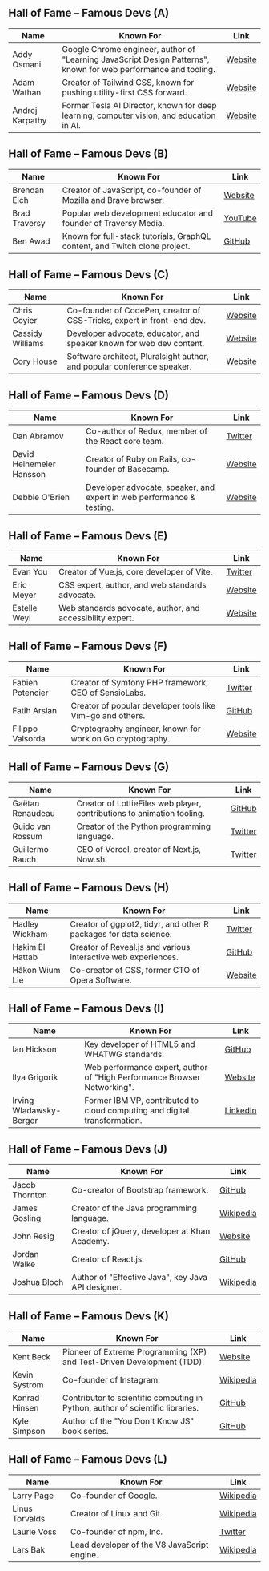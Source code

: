 ## Hall of Fame – Famous Devs (A)

| **Name**       | **Known For**                                           | **Link** |
|----------------|----------------------------------------------------------|----------|
| Addy Osmani    | Google Chrome engineer, author of "Learning JavaScript Design Patterns", known for web performance and tooling. | [Website](https://addyosmani.com) |
| Adam Wathan    | Creator of Tailwind CSS, known for pushing utility-first CSS forward. | [Website](https://adamwathan.me) |
| Andrej Karpathy| Former Tesla AI Director, known for deep learning, computer vision, and education in AI. | [Website](https://karpathy.ai) |

## Hall of Fame – Famous Devs (B)

| **Name**          | **Known For**                                                                 | **Link** |
|-------------------|--------------------------------------------------------------------------------|----------|
| Brendan Eich      | Creator of JavaScript, co-founder of Mozilla and Brave browser.                | [Website](https://brendaneich.com) |
| Brad Traversy     | Popular web development educator and founder of Traversy Media.                | [YouTube](https://www.youtube.com/c/TraversyMedia) |
| Ben Awad          | Known for full-stack tutorials, GraphQL content, and Twitch clone project.     | [GitHub](https://github.com/benawad) |

## Hall of Fame – Famous Devs (C)

| **Name**         | **Known For**                                                           | **Link** |
|------------------|--------------------------------------------------------------------------|----------|
| Chris Coyier     | Co-founder of CodePen, creator of CSS-Tricks, expert in front-end dev.   | [Website](https://chriscoyier.net) |
| Cassidy Williams | Developer advocate, educator, and speaker known for web dev content.    | [Website](https://cassidoo.co) |
| Cory House       | Software architect, Pluralsight author, and popular conference speaker. | [Website](https://www.bitnative.com) |

## Hall of Fame – Famous Devs (D)

| **Name**         | **Known For**                                                          | **Link** |
|------------------|-------------------------------------------------------------------------|----------|
| Dan Abramov      | Co-author of Redux, member of the React core team.                      | [Twitter](https://twitter.com/dan_abramov) |
| David Heinemeier Hansson | Creator of Ruby on Rails, co-founder of Basecamp.               | [Website](https://dhh.dk) |
| Debbie O'Brien   | Developer advocate, speaker, and expert in web performance & testing.   | [Website](https://debbie.codes) |

## Hall of Fame – Famous Devs (E)

| **Name**          | **Known For**                                                    | **Link** |
|-------------------|------------------------------------------------------------------|----------|
| Evan You          | Creator of Vue.js, core developer of Vite.                       | [Twitter](https://twitter.com/youyuxi) |
| Eric Meyer         | CSS expert, author, and web standards advocate.                  | [Website](https://meyerweb.com) |
| Estelle Weyl       | Web standards advocate, author, and accessibility expert.        | [Website](https://estelle.github.io) |

## Hall of Fame – Famous Devs (F)

| **Name**        | **Known For**                                                | **Link** |
|-----------------|--------------------------------------------------------------|----------|
| Fabien Potencier| Creator of Symfony PHP framework, CEO of SensioLabs.         | [Twitter](https://twitter.com/fabpot) |
| Fatih Arslan    | Creator of popular developer tools like Vim-go and others.   | [GitHub](https://github.com/fatih) |
| Filippo Valsorda| Cryptography engineer, known for work on Go cryptography.    | [Website](https://filippo.io) |

## Hall of Fame – Famous Devs (G)

| **Name**         | **Known For**                                                           | **Link** |
|------------------|-------------------------------------------------------------------------|----------|
| Gaëtan Renaudeau | Creator of LottieFiles web player, contributions to animation tooling.  | [GitHub](https://github.com/gre) |
| Guido van Rossum | Creator of the Python programming language.                             | [Twitter](https://twitter.com/gvanrossum) |
| Guillermo Rauch  | CEO of Vercel, creator of Next.js, Now.sh.                              | [Twitter](https://twitter.com/rauchg) |

## Hall of Fame – Famous Devs (H)

| **Name**          | **Known For**                                                        | **Link** |
|-------------------|----------------------------------------------------------------------|----------|
| Hadley Wickham    | Creator of ggplot2, tidyr, and other R packages for data science.    | [Twitter](https://twitter.com/hadleywickham) |
| Hakim El Hattab   | Creator of Reveal.js and various interactive web experiences.        | [GitHub](https://github.com/hakimel) |
| Håkon Wium Lie    | Co-creator of CSS, former CTO of Opera Software.                     | [Website](https://people.opera.com/howcome/) |

## Hall of Fame – Famous Devs (I)

| **Name**        | **Known For**                                                           | **Link** |
|-----------------|-------------------------------------------------------------------------|----------|
| Ian Hickson     | Key developer of HTML5 and WHATWG standards.                            | [GitHub](https://github.com/hixie) |
| Ilya Grigorik   | Web performance expert, author of "High Performance Browser Networking".| [Website](https://www.igvita.com/) |
| Irving Wladawsky-Berger | Former IBM VP, contributed to cloud computing and digital transformation. | [LinkedIn](https://www.linkedin.com/in/irvingwb/) |

## Hall of Fame – Famous Devs (J)

| **Name**        | **Known For**                                                          | **Link** |
|-----------------|------------------------------------------------------------------------|----------|
| Jacob Thornton  | Co-creator of Bootstrap framework.                                     | [GitHub](https://github.com/fat) |
| James Gosling  | Creator of the Java programming language.                               | [Wikipedia](https://en.wikipedia.org/wiki/James_Gosling) |
| John Resig      | Creator of jQuery, developer at Khan Academy.                          | [Website](https://johnresig.com/) |
| Jordan Walke    | Creator of React.js.                                                    | [GitHub](https://github.com/jordwalke) |
| Joshua Bloch    | Author of "Effective Java", key Java API designer.                      | [Wikipedia](https://en.wikipedia.org/wiki/Joshua_Bloch) |

## Hall of Fame – Famous Devs (K)

| **Name**          | **Known For**                                                  | **Link** |
|-------------------|----------------------------------------------------------------|----------|
| Kent Beck         | Pioneer of Extreme Programming (XP) and Test-Driven Development (TDD). | [Website](https://www.kentbeck.com/) |
| Kevin Systrom      | Co-founder of Instagram.                                       | [Wikipedia](https://en.wikipedia.org/wiki/Kevin_Systrom) |
| Konrad Hinsen      | Contributor to scientific computing in Python, author of scientific libraries. | [GitHub](https://github.com/khinsen) |
| Kyle Simpson       | Author of the "You Don't Know JS" book series.                 | [GitHub](https://github.com/getify) |

## Hall of Fame – Famous Devs (L)

| **Name**          | **Known For**                                                  | **Link** |
|-------------------|----------------------------------------------------------------|----------|
| Larry Page         | Co-founder of Google.                                          | [Wikipedia](https://en.wikipedia.org/wiki/Larry_Page) |
| Linus Torvalds     | Creator of Linux and Git.                                      | [Wikipedia](https://en.wikipedia.org/wiki/Linus_Torvalds) |
| Laurie Voss        | Co-founder of npm, Inc.                                        | [Twitter](https://twitter.com/seldo) |
| Lars Bak           | Lead developer of the V8 JavaScript engine.                    | [Wikipedia](https://en.wikipedia.org/wiki/Lars_Bak) |

